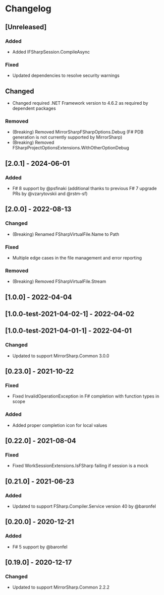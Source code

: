 # Changelog

## [Unreleased]

### Added
- Added IFSharpSession.CompileAsync

### Fixed
- Updated dependencies to resolve security warnings

## Changed
- Changed required .NET Framework version to 4.6.2 as required by dependent packages

### Removed
- (Breaking) Removed MirrorSharpFSharpOptions.Debug (F# PDB generation is not currently supported by MirrorSharp)
- (Breaking) Removed FSharpProjectOptionsExtensions.WithOtherOptionDebug

## [2.0.1] - 2024-06-01

### Added
- F# 8 support by @psfinaki (additional thanks to previous F# 7 upgrade PRs by @vzarytovskii and @rstm-sf)

## [2.0.0] - 2022-08-13

### Changed
- (Breaking) Renamed FSharpVirtualFile.Name to Path

### Fixed
- Multiple edge cases in the file management and error reporting

### Removed
- (Breaking) Removed FSharpVirtualFile.Stream

## [1.0.0] - 2022-04-04
## [1.0.0-test-2021-04-02-1] - 2022-04-02
## [1.0.0-test-2021-04-01-1] - 2022-04-01

### Changed
- Updated to support MirrorSharp.Common 3.0.0

## [0.23.0] - 2021-10-22

### Fixed
- Fixed InvalidOperationException in F# completion with function types in scope

### Added
- Added proper completion icon for local values

## [0.22.0] - 2021-08-04

### Fixed
- Fixed WorkSessionExtensions.IsFSharp failing if session is a mock

## [0.21.0] - 2021-06-23

### Added
- Updated to support FSharp.Compiler.Service version 40 by @baronfel

## [0.20.0] - 2020-12-21

### Added
- F# 5 support by @baronfel

## [0.19.0] - 2020-12-17

### Changed
- Updated to support MirrorSharp.Common 2.2.2